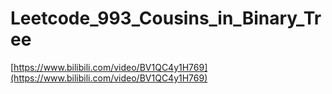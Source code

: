 # Leetcode_993_Cousins_in_Binary_Tree

[https://www.bilibili.com/video/BV1QC4y1H769](https://www.bilibili.com/video/BV1QC4y1H769)